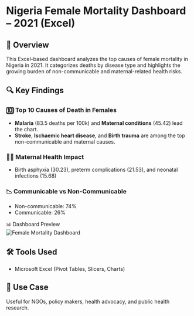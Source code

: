 # Nigeria Female Mortality Dashboard – 2021 (Excel)

## 📌 Overview  
This Excel-based dashboard analyzes the top causes of female mortality in Nigeria in 2021. It categorizes deaths by disease type and highlights the growing burden of non-communicable and maternal-related health risks.


## 🔍 Key Findings

### 🔟 Top 10 Causes of Death in Females
- **Malaria** (83.5 deaths per 100k) and **Maternal conditions** (45.42) lead the chart.
- **Stroke**, **Ischaemic heart disease**, and **Birth trauma** are among the top non-communicable and maternal causes.

### 👩‍🍼 Maternal Health Impact
- Birth asphyxia (30.23), preterm complications (21.53), and neonatal infections (15.68)

### 📉 Communicable vs Non-Communicable
- Non-communicable: 74%
- Communicable: 26%

📊 Dashboard Preview  
![Female Mortality Dashboard](dashboard.png)

## 🛠️ Tools Used  
- Microsoft Excel (Pivot Tables, Slicers, Charts)

## 🎯 Use Case  
Useful for NGOs, policy makers, health advocacy, and public health research.
